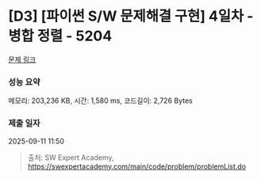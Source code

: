 # [D3] [파이썬 S/W 문제해결 구현] 4일차 - 병합 정렬 - 5204 

[문제 링크](https://swexpertacademy.com/main/code/problem/problemDetail.do?contestProbId=AWT-Pu3acjYDFAVT) 

### 성능 요약

메모리: 203,236 KB, 시간: 1,580 ms, 코드길이: 2,726 Bytes

### 제출 일자

2025-09-11 11:50



> 출처: SW Expert Academy, https://swexpertacademy.com/main/code/problem/problemList.do